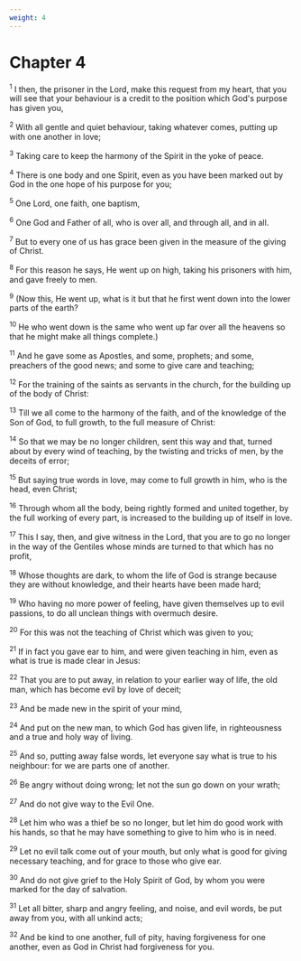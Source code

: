 ```yaml
---
weight: 4
---
```


# Chapter 4

<sup>1</sup> I then, the prisoner in the Lord, make this request from my heart, that you will see that your behaviour is a credit to the position which God's purpose has given you, 

<sup>2</sup> With all gentle and quiet behaviour, taking whatever comes, putting up with one another in love; 

<sup>3</sup> Taking care to keep the harmony of the Spirit in the yoke of peace. 

<sup>4</sup> There is one body and one Spirit, even as you have been marked out by God in the one hope of his purpose for you; 

<sup>5</sup> One Lord, one faith, one baptism, 

<sup>6</sup> One God and Father of all, who is over all, and through all, and in all. 

<sup>7</sup> But to every one of us has grace been given in the measure of the giving of Christ. 

<sup>8</sup> For this reason he says, He went up on high, taking his prisoners with him, and gave freely to men. 

<sup>9</sup> (Now this, He went up, what is it but that he first went down into the lower parts of the earth? 

<sup>10</sup> He who went down is the same who went up far over all the heavens so that he might make all things complete.) 

<sup>11</sup> And he gave some as Apostles, and some, prophets; and some, preachers of the good news; and some to give care and teaching; 

<sup>12</sup> For the training of the saints as servants in the church, for the building up of the body of Christ: 

<sup>13</sup> Till we all come to the harmony of the faith, and of the knowledge of the Son of God, to full growth, to the full measure of Christ: 

<sup>14</sup> So that we may be no longer children, sent this way and that, turned about by every wind of teaching, by the twisting and tricks of men, by the deceits of error; 

<sup>15</sup> But saying true words in love, may come to full growth in him, who is the head, even Christ; 

<sup>16</sup> Through whom all the body, being rightly formed and united together, by the full working of every part, is increased to the building up of itself in love. 

<sup>17</sup> This I say, then, and give witness in the Lord, that you are to go no longer in the way of the Gentiles whose minds are turned to that which has no profit, 

<sup>18</sup> Whose thoughts are dark, to whom the life of God is strange because they are without knowledge, and their hearts have been made hard; 

<sup>19</sup> Who having no more power of feeling, have given themselves up to evil passions, to do all unclean things with overmuch desire. 

<sup>20</sup> For this was not the teaching of Christ which was given to you; 

<sup>21</sup> If in fact you gave ear to him, and were given teaching in him, even as what is true is made clear in Jesus: 

<sup>22</sup> That you are to put away, in relation to your earlier way of life, the old man, which has become evil by love of deceit; 

<sup>23</sup> And be made new in the spirit of your mind, 

<sup>24</sup> And put on the new man, to which God has given life, in righteousness and a true and holy way of living. 

<sup>25</sup> And so, putting away false words, let everyone say what is true to his neighbour: for we are parts one of another. 

<sup>26</sup> Be angry without doing wrong; let not the sun go down on your wrath; 

<sup>27</sup> And do not give way to the Evil One. 

<sup>28</sup> Let him who was a thief be so no longer, but let him do good work with his hands, so that he may have something to give to him who is in need. 

<sup>29</sup> Let no evil talk come out of your mouth, but only what is good for giving necessary teaching, and for grace to those who give ear. 

<sup>30</sup> And do not give grief to the Holy Spirit of God, by whom you were marked for the day of salvation. 

<sup>31</sup> Let all bitter, sharp and angry feeling, and noise, and evil words, be put away from you, with all unkind acts; 

<sup>32</sup> And be kind to one another, full of pity, having forgiveness for one another, even as God in Christ had forgiveness for you. 


